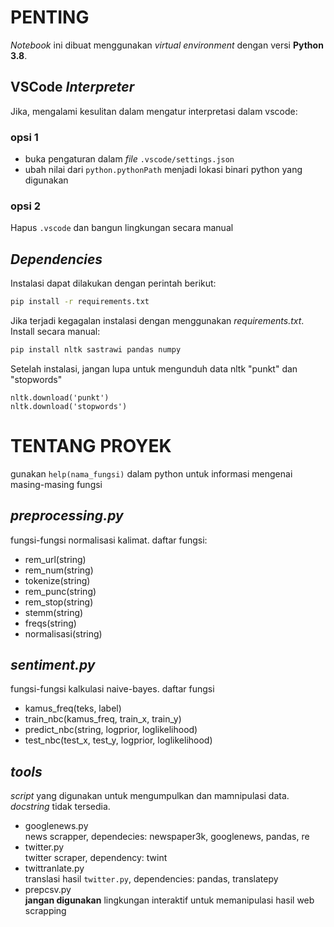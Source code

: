 # PENTING
*Notebook* ini dibuat menggunakan *virtual environment* dengan versi **Python 3.8**. 
## VSCode *Interpreter*
Jika, mengalami kesulitan dalam mengatur interpretasi dalam vscode:
### opsi 1
- buka pengaturan dalam *file* `.vscode/settings.json`
- ubah nilai dari `python.pythonPath` menjadi lokasi binari python yang digunakan 
### opsi 2
Hapus `.vscode` dan bangun lingkungan secara manual
## *Dependencies*
Instalasi dapat dilakukan dengan perintah berikut:
```bash
pip install -r requirements.txt
```
Jika terjadi kegagalan instalasi dengan menggunakan *requirements.txt*. Install secara manual:
```bash
pip install nltk sastrawi pandas numpy
```
Setelah instalasi, jangan lupa untuk mengunduh data nltk "punkt" dan "stopwords"
```
nltk.download('punkt')
nltk.download('stopwords')
```
# TENTANG PROYEK
gunakan ```help(nama_fungsi)``` dalam python untuk informasi mengenai masing-masing fungsi
## *preprocessing.py*
fungsi-fungsi normalisasi kalimat. daftar fungsi:
- rem_url(string)
- rem_num(string)
- tokenize(string)
- rem_punc(string)
- rem_stop(string)
- stemm(string)
- freqs(string)
- normalisasi(string)
## *sentiment.py*
fungsi-fungsi kalkulasi naive-bayes. daftar fungsi
- kamus_freq(teks, label)
- train_nbc(kamus_freq, train_x, train_y)
- predict_nbc(string, logprior, loglikelihood)
- test_nbc(test_x, test_y, logprior, loglikelihood)

## *tools*
*script* yang digunakan untuk mengumpulkan dan mamnipulasi data. *docstring* tidak tersedia.
- googlenews.py 
    <br>news scrapper, dependecies: newspaper3k, googlenews, pandas, re
- twitter.py
    <br>twitter scraper, dependency: twint
- twittranlate.py
    <br>translasi hasil `twitter.py`, dependencies: pandas, translatepy
- prepcsv.py
    <br>**jangan digunakan** lingkungan interaktif untuk memanipulasi hasil web scrapping
